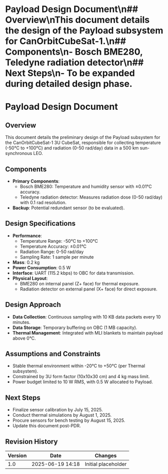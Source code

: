# Payload Design Document\n## Overview\nThis document details the design of the Payload subsystem for CanOrbitCubeSat-1.\n## Components\n- Bosch BME280, Teledyne radiation detector\n## Next Steps\n- To be expanded during detailed design phase.
# Payload Design Document
## Overview
This document details the preliminary design of the Payload subsystem for the CanOrbitCubeSat-1 3U CubeSat, responsible for collecting temperature (-50°C to +100°C) and radiation (0-50 rad/day) data in a 500 km sun-synchronous LEO.

## Components
- **Primary Components**:
  - Bosch BME280: Temperature and humidity sensor with ±0.01°C accuracy.
  - Teledyne radiation detector: Measures radiation dose (0-50 rad/day) with 0.1 rad resolution.
- **Backup**: Potential redundant sensor (to be evaluated).

## Design Specifications
- **Performance**:
  - Temperature Range: -50°C to +100°C
  - Temperature Accuracy: ±0.01°C
  - Radiation Range: 0-50 rad/day
  - Sampling Rate: 1 sample per minute
- **Mass**: 0.2 kg
- **Power Consumption**: 0.5 W
- **Interface**: UART (115.2 kbps) to OBC for data transmission.
- **Physical Layout**:
  - BME280 on internal panel (Z+ face) for thermal exposure.
  - Radiation detector on external panel (X+ face) for direct exposure.

## Design Approach
- **Data Collection**: Continuous sampling with 10 KB data packets every 10 minutes.
- **Data Storage**: Temporary buffering on OBC (1 MB capacity).
- **Thermal Management**: Integrated with MLI blankets to maintain payload above 0°C.

## Assumptions and Constraints
- Stable thermal environment within -20°C to +50°C (per Thermal subsystem).
- Constrained by 3U form factor (10x10x30 cm) and 4 kg mass limit.
- Power budget limited to 10 W RMS, with 0.5 W allocated to Payload.

## Next Steps
- Finalize sensor calibration by July 15, 2025.
- Conduct thermal simulations by August 1, 2025.
- Procure sensors for bench testing by August 15, 2025.
- Update this document post-PDR.

## Revision History
| Version | Date             | Changes             |
|---------|------------------|---------------------|
| 1.0     | 2025-06-19 14:18 | Initial placeholder |